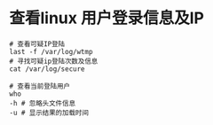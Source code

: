 # 查看linux 用户登录信息及IP

```shell
# 查看可疑IP登陆
last -f /var/log/wtmp
# 寻找可疑ip登陆次数及信息
cat /var/log/secure

# 查看当前登陆用户
who
-h # 忽略头文件信息
-u # 显示结果的加载时间
```

